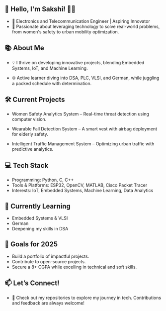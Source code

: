 ## 🌟 Hello, I'm Sakshi! 👩‍💻
- 🔭 Electronics and Telecommunication Engineer | Aspiring Innovator
- 🚀 Passionate about leveraging technology to solve real-world problems, from women's safety to urban mobility optimization.
## 📚 About Me
- 💡 I thrive on developing innovative projects, blending Embedded Systems, IoT, and Machine Learning.

- 🌐 Active learner diving into DSA, PLC, VLSI, and German, while juggling a packed schedule with determination.
## 🛠 Current Projects
- Women Safety Analytics System – Real-time threat detection using computer vision.

- Wearable Fall Detection System – A smart vest with airbag deployment for elderly safety.

- Intelligent Traffic Management System – Optimizing urban traffic with predictive analytics.
## 💻 Tech Stack
- Programming: Python, C, C++
- Tools & Platforms: ESP32, OpenCV, MATLAB, Cisco Packet Tracer
- Interests: IoT, Embedded Systems, Machine Learning, Data Analytics

## 🌱 Currently Learning
- Embedded Systems & VLSI
- German
- Deepening my skills in DSA
## 🎯 Goals for 2025
- Build a portfolio of impactful projects.
- Contribute to open-source projects.
- Secure a 8+ CGPA while excelling in technical and soft skills.
## 📫 Let’s Connect!

- 🌟 Check out my repositories to explore my journey in tech. Contributions and feedback are always welcome!

<!--
**Sakshi-ctrl-debug/Sakshi-ctrl-debug** is a ✨ _special_ ✨ repository because its `README.md` (this file) appears on your GitHub profile.

Here are some ideas to get you started:

- 🔭 I’m currently working on ...
- 🌱 I’m currently learning ...
- 👯 I’m looking to collaborate on ...
- 🤔 I’m looking for help with ...
- 💬 Ask me about ...
- 📫 How to reach me: ...
- 😄 Pronouns: ...
- ⚡ Fun fact: ...
-->

